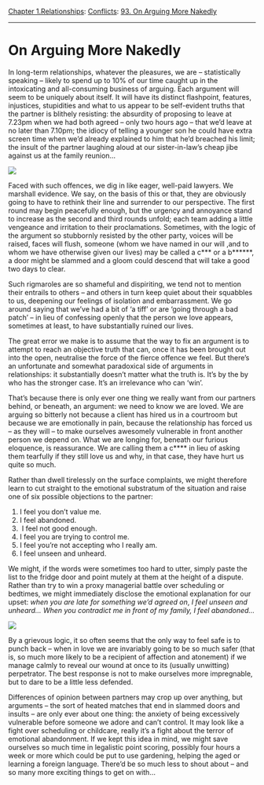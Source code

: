 [Chapter 1.Relationships](https://www.theschooloflife.com/thebookoflife/category/relationships/): [Conflicts](https://www.theschooloflife.com/thebookoflife/category/relationships/conflicts/): [93. On Arguing More Nakedly](https://www.theschooloflife.com/thebookoflife/on-arguing-more-nakedly/)

* * *

# On Arguing More Nakedly

In long-term relationships, whatever the pleasures, we are – statistically speaking – likely to spend up to 10% of our time caught up in the intoxicating and all-consuming business of arguing. Each argument will seem to be uniquely about itself. It will have its distinct flashpoint, features, injustices, stupidities and what to us appear to be self-evident truths that the partner is blithely resisting: the absurdity of proposing to leave at 7.23pm when we had both agreed – only two hours ago – that we’d leave at no later than 7.10pm; the idiocy of telling a younger son he could have extra screen time when we’d already explained to him that he’d breached his limit; the insult of the partner laughing aloud at our sister-in-law’s cheap jibe against us at the family reunion…

![](https://www.theschooloflife.com/thebookoflife/wp-content/uploads/2019/05/3182768822_c0692e7b1a_o.jpg)

Faced with such offences, we dig in like eager, well-paid lawyers. We marshall evidence. We say, on the basis of this or that, they are obviously going to have to rethink their line and surrender to our perspective. The first round may begin peacefully enough, but the urgency and annoyance stand to increase as the second and third rounds unfold; each team adding a little vengeance and irritation to their proclamations. Sometimes, with the logic of the argument so stubbornly resisted by the other party, voices will be raised, faces will flush, someone (whom we have named in our will ,and to whom we have otherwise given our lives) may be called a c\*\*\* or a b\*\*\*\*\*\*, a door might be slammed and a gloom could descend that will take a good two days to clear.

Such rigmaroles are so shameful and dispiriting, we tend not to mention their entrails to others – and others in turn keep quiet about their squabbles to us, deepening our feelings of isolation and embarrassment. We go around saying that we’ve had a bit of ‘a tiff’ or are ‘going through a bad patch’ – in lieu of confessing openly that the person we love appears, sometimes at least, to have substantially ruined our lives.

The great error we make is to assume that the way to fix an argument is to attempt to reach an objective truth that can, once it has been brought out into the open, neutralise the force of the fierce offence we feel. But there’s an unfortunate and somewhat paradoxical side of arguments in relationships: it substantially doesn’t matter what the truth is. It’s by the by who has the stronger case. It’s an irrelevance who can ‘win’.

That’s because there is only ever one thing we really want from our partners behind, or beneath, an argument: we need to know we are loved. We are arguing so bitterly not because a client has hired us in a courtroom but because we are emotionally in pain, because the relationship has forced us – as they will – to make ourselves awesomely vulnerable in front another person we depend on. What we are longing for, beneath our furious eloquence, is reassurance. We are calling them a c\*\*\*\* in lieu of asking them tearfully if they still love us and why, in that case, they have hurt us quite so much.

Rather than dwell tirelessly on the surface complaints, we might therefore learn to cut straight to the emotional substratum of the situation and raise one of six possible objections to the partner:

1. I feel you don’t value me. 
2. I feel abandoned.
3. &nbsp;I feel not good enough.
4. I feel you are trying to control me.
5. I feel you’re not accepting who I really am.
6. I feel unseen and unheard.

We might, if the words were sometimes too hard to utter, simply paste the list to the fridge door and point mutely at them at the height of a dispute. Rather than try to win a proxy managerial battle over scheduling or bedtimes, we might immediately disclose the emotional explanation for our upset: _when you are late for something we’d agreed on_, _I feel unseen and unheard… When you contradict me in front of my family, I feel abandoned…_

![](https://www.theschooloflife.com/thebookoflife/wp-content/uploads/2019/05/2959908781_c910556d18_o-1024x842.jpg)

By a grievous logic, it so often seems that the only way to feel safe is to punch back – when in love we are invariably going to be so much safer (that is, so much more likely to be a recipient of affection and atonement) if we manage calmly to reveal our wound at once to its (usually unwitting) perpetrator. The best response is not to make ourselves more impregnable, but to dare to be a little less defended.

Differences of opinion between partners may crop up over anything, but arguments – the sort of heated matches that end in slammed doors and insults – are only ever about one thing: the anxiety of being excessively vulnerable before someone we adore and can’t control. It may look like a fight over scheduling or childcare, really it’s a fight about the terror of emotional abandonment. If we kept this idea in mind, we might save ourselves so much time in legalistic point scoring, possibly four hours a week or more which could be put to use gardening, helping the aged or learning a foreign language. There’d be so much less to shout about – and so many more exciting things to get on with…
